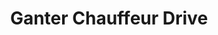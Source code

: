 ---
title: "Ganter Chauffeur Drive"
address: "205 A3, Beacon South Quarter, Blackthorn Rd,, Sandyford, Co. Dublin, Dublin 18"
tel: "+353 (0)86 230 2173"
county: "Dublin"
category: "Chauffeur Services"
type: "Content"
lat: "53.29443359375"
lng: "-6.23222541809082"
---